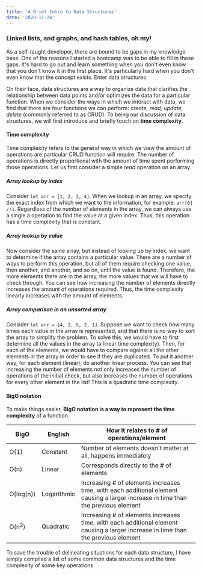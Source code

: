 ```yaml
---
title: 'A Brief Intro to Data Structures'
date: '2020-11-24'
---
```

### Linked lists, and graphs, and hash tables, oh my!
As a self-taught developer, there are bound to be gaps in my knowledge base. One of the reasons I started a bootcamp was to be able to fill in those gaps. It's hard to go out and learn something when you don't even know that you don't know it in the first place. It's particularly hard when you don't even know that the concept exists. Enter data structures. 

On their face, data structures are a way to organize data that clarifies the relationship between data points and/or optimizes the data for a particular function. When we consider the ways in which we interact with data, we find that there are four functions we can perform: *create, read, update, delete* (commonly referred to as CRUD). To being our discussion of data structures, we will first introduce and briefly touch on **time complexity**. 

#### Time complexity

Time complexity refers to the general way in which we view the amount of operations are particular CRUD function will require. The number of operations is directly proportional with the amount of time spent performing those operations. Let us first consider a simple *read* operation on an array.

##### Array lookup by index

Consider `let arr = [1, 2, 3, 4]`. When we lookup in an array, we specify the exact index from which we want to the information, for example: `arr[0] //1`. Regardless of the number of elements in the array, we can always use a single a operation to find the value at a given index. Thus, this operation has a time complexity that is constant. 

##### Array lookup by value
Now consider the same array, but instead of looking up by index, we want to determine if the array contains a particular value. There are a number of ways to perform this operation, but all of them require checking one value, then another, and another, and so on, until the value is found. Therefore, the more elements there are in the array, the more values that we will have to check through. You can see how increasing the number of elements directly increases the amount of operations required. Thus, the time complexity linearly increases with the amount of elements. 

##### Array comparison in an unsorted array

Consider `let arr = [4, 2, 5, 2, 1]`. Suppose we want to check how many times each value in the array is represented, and that there is no way to sort the array to simplify the problem. To solve this, we would have to first determine all the values in the array (a linear time complexity). Then, for each of the elements, we would have to compare against all the other elements in the array in order to see if they are duplicated. To put it another way, for each element (linear), do another linear process. You can see that increasing the number of elements not only increases the number of operations of the initial check, but also increases the number of operations for every other element in the list! This is a quadratic time complexity. 

#### BigO notation

To make things easier, **BigO notation is a way to represent the time complexity** of a function. 

| BigO | English | How it relates to # of operations/element |
| --- | --- | --- |
| O(1) | Constant | Number of elements doesn't matter at all, happens immediately |
| O(n) | Linear | Corresponds directly to the # of elements |
| O(log(n)) | Logarithmic | Increasing # of elements increases time, with each additional element causing a larger increase in time than the previous element|
| O(n<sup>2</sup>) | Quadratic | Increasing # of elements increases time, with each additional element causing a larger increase in time than the previous element

To save the trouble of delineating situations for each data structure, I have simply compiled a list of some common data structures and the time complexity of some key operations